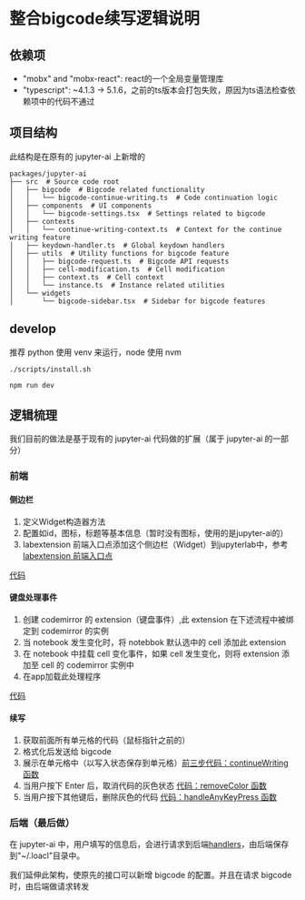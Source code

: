 # 整合bigcode续写逻辑说明

## 依赖项
- "mobx" and "mobx-react": react的一个全局变量管理库
- "typescript": ~4.1.3 -> 5.1.6，之前的ts版本会打包失败，原因为ts语法检查依赖项中的代码不通过

## 项目结构
此结构是在原有的 jupyter-ai 上新增的

```
packages/jupyter-ai
├── src  # Source code root
│   ├── bigcode  # Bigcode related functionality
│   │   └── bigcode-continue-writing.ts  # Code continuation logic
│   ├── components  # UI components
│   │   └── bigcode-settings.tsx  # Settings related to bigcode
│   ├── contexts
│   │   └── continue-writing-context.ts  # Context for the continue writing feature
│   ├── keydown-handler.ts  # Global keydown handlers
│   ├── utils  # Utility functions for bigcode feature
│   │   ├── bigcode-request.ts  # Bigcode API requests
│   │   ├── cell-modification.ts  # Cell modification
│   │   ├── context.ts  # Cell context
│   │   └── instance.ts  # Instance related utilities
│   └── widgets 
│       └── bigcode-sidebar.tsx  # Sidebar for bigcode features

```

## develop
推荐 python 使用 venv 来运行，node 使用 nvm

```shell
./scripts/install.sh
```

```shell
npm run dev
```

## 逻辑梳理
我们目前的做法是基于现有的 jupyter-ai 代码做的扩展（属于 jupyter-ai 的一部分）

### 前端

#### 侧边栏
1. 定义Widget构造器方法
2. 配置如id，图标，标题等基本信息（暂时没有图标，使用的是jupyter-ai的）
3. labextension 前端入口点添加这个侧边栏（Widget）到jupyterlab中，参考[labextension 前端入口点](./packages/jupyter-ai/src/index.ts)

[代码](./packages/jupyter-ai/src/widgets/bigcode-sidebar.tsx)

#### 键盘处理事件


1. 创建 codemirror 的 extension（键盘事件）,此 extension 在下述流程中被绑定到 codemirror 的实例
2. 当 notebook 发生变化时，将 notebbok 默认选中的 cell 添加此 extension
3. 在 notebook 中挂载 cell 变化事件，如果 cell 发生变化，则将 extension 添加至 cell 的 codemirror 实例中
4. 在app加载此处理程序

[代码](./packages/jupyter-ai/src/keydown-handler.ts)


#### 续写

1. 获取前面所有单元格的代码（鼠标指针之前的）
2. 格式化后发送给 bigcode
3. 展示在单元格中（以写入状态保存到单元格）[前三步代码：continueWriting 函数](./packages/jupyter-ai/src/bigcode/bigcode-continue-writing.ts)
4. 当用户按下 Enter 后，取消代码的灰色状态 [代码：removeColor 函数](./packages/jupyter-ai/src/bigcode/bigcode-continue-writing.ts)
5. 当用户按下其他键后，删除灰色的代码 [代码：handleAnyKeyPress 函数](./packages/jupyter-ai/src/bigcode/bigcode-continue-writing.ts)





### 后端（最后做）

在 jupyter-ai 中，用户填写的信息后，会进行请求到后端[handlers](./packages/jupyter-ai/jupyter_ai/handlers.py)，由后端保存到"~/.loacl"目录中。

我们延伸此架构，使原先的接口可以新增 bigcode 的配置。并且在请求 bigcode 时，由后端做请求转发

